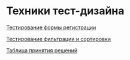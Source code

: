 # Техники тест-дизайна
[Тестирование формы регистрации](https://docs.google.com/spreadsheets/d/1APUExn1g2-_Tz_Qvkdr7IH_EIWcOf9F7zhENJpHOP2Q/edit#gid=0)

[Тестирование фильтрации и сортировки](https://docs.google.com/spreadsheets/d/1WMI4a591gAhEPoqmp3Qo9DPmUw39mhqW263pJC7ZgRc/edit#gid=0)

[Таблица принятия решений](https://docs.google.com/spreadsheets/d/1MQnx0E5jQ00iS8yDowHWJlulyHSZPGOYO5UGQTYz5kg/edit#gid=0)
